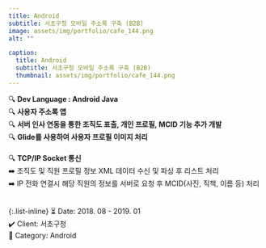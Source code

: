 ```yaml
---
title: Android
subtitle: 서초구청 모바일 주소록 구축 (B2B)
image: assets/img/portfolio/cafe_144.png
alt: ""

caption:
  title: Android
  subtitle: 서초구청 모바일 주소록 구축 (B2B)
  thumbnail: assets/img/portfolio/cafe_144.png
---
```


🔍 <b>Dev Language : Android Java</b><br>
🔍 <b>사용자 주소록 앱</b><br>
🔍 <b>서버 인사 연동을 통한 조직도 표출, 개인 프로필, MCID 기능 추가 개발</b><br>
🔍 <b>Glide를 사용하여 사용자 프로필 이미지 처리</b><br>
<br>
🔍 <b>TCP/IP Socket 통신</b><br>
➡️ 조직도 및 직원 프로필 정보 XML 데이터 수신 및 파싱 후 리스트 처리<br>
➡️ IP 전화 연결시 해당 직원의 정보를 서버로 요청 후 MCID(사진, 직책, 이름 등) 처리<br>
<br>

{:.list-inline}
⏳ Date: 2018. 08 - 2019. 01<br>
✔️ Client: 서초구청<br>
📌 Category: Android<br>